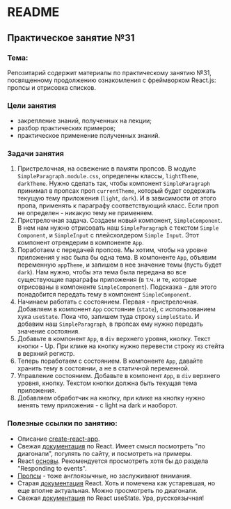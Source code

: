 # README

## Практическое занятие №31

### Тема:

Репозитарий содержит материалы по практическому занятию №31, посвященному продолжению ознакомления с фреймворком React.js: пропсы и отрисовка списков.

### Цели занятия
- закрепление знаний, полученных на лекции;
- разбор практических примеров;
- практическое применение полученных знаний.

### Задачи занятия
1. Пристрелочная, на освежение в памяти пропсов. В модуле `SimpleParagraph.module.css`, определены классы, `lightTheme`, `darkTheme`. Нужно сделать так, чтобы компонент `SimpleParagraph` принимал в пропсах проп `currentTheme`, который будет содержать текущую тему приложения (`light`, `dark`). И в зависимости от этого пропа, применять к параграфу соответствующий класс. Если проп не определен - никакую тему не применяем.
2. Пристрелочная задача. Создаем новый компонент, `SimpleComponent`. В нем нам нужно отрисовать наш `SimpleParagraph` с текстом `Simple Component`, и `SimpleInput` с плейсхолдером `Simple Input`. Этот компонент отрендерим в компоненте `App`.
3. Поработаем с передачей пропсов. Мы хотим, чтобы на уровне приложения у нас была бы одна тема. В компоненте `App`, объявим переменную `appTheme`, и запишем в нее значение темы (пусть будет `dark`). Нам нужно, чтобы эта тема была передана во все существующие параграфы приложения (в т.ч. и те, которые отрисованы в компоненте `SimpleComponent`). Подсказка - для этого понадобится передать тему в компонент `SimpleComponent`.
4. Начинаем работать с состоянием. Первая - пристрелочная. Добавляем в компонент `App` состояние (`state`), с использованием хука `useState`. Пока что, запишем туда строку `simpleState`. И добавим наш `SimpleParagraph`, в пропсах ему нужно передать значение состояния.
5. Добавьте в компонент `App`, в `div` верхнего уровня, кнопку. Текст кнопки - Up. При клике на кнопку нужно перевести строку из стейта в верхний регистр.
6. Теперь поработаем с состоянием. В компоненте `App`, давайте хранить тему в состоянии, а не в статичной переменной.
7. Управление состоянием. Добавьте в компонент `App`, в `div` верхнего уровня, кнопку. Текстом кнопки должна быть текущая тема приложения.
8. Добавляем обработчик на кнопку, при клике на кнопку нужно менять тему приложения - с light на dark и наоборот.


### Полезные ссылки по занятию:
 - Описание [create-react-app](https://create-react-app.dev/).
 - Свежая [документация](https://react.dev/) по React. Имеет смысл посмотреть "по диагонали", погулять по сайту, и посмотреть на примеры.
 - React [основы](https://react.dev/learn). Рекомендуется просмотреть хотя бы до раздела "Responding to events".
 - [Пропсы](https://www.w3schools.com/react/react_props.asp) - тоже англоязычные, но заслуживают внимания.
 - Старая [документация](https://legacy.reactjs.org/docs/components-and-props.html) React. Хоть и помечена как устаревшая, но еще вполне актуальная. Можно просмотреть по диагонали.
 - Свежая [документация](https://reactdev.ru/reference/useState/) по React useState. Ура, русскоязычная!